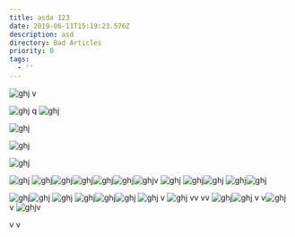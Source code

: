 ```yaml
---
title: asda 123
date: 2019-06-11T15:19:23.576Z
description: asd
directory: Bad Articles
priority: 0
tags:
  - ''
---
```

![ghj](/assets/614690.jpg "jh")
v

![ghj](/assets/614690.jpg "jh")
q
![ghj](/assets/614690.jpg "jh")

![ghj](/assets/614690.jpg "jh")

![ghj](/assets/614690.jpg "jh")

![ghj](/assets/614690.jpg "jh")

![ghj](/assets/614690.jpg "jh")
![ghj](/assets/614690.jpg "jh")![ghj](/assets/614690.jpg "jh")![ghj](/assets/614690.jpg "jh")![ghj](/assets/614690.jpg "jh")![ghj](/assets/614690.jpg "jh")![ghj](/assets/614690.jpg "jh")v
![ghj](/assets/614690.jpg "jh")
![ghj](/assets/614690.jpg "jh")![ghj](/assets/614690.jpg "jh")
![ghj](/assets/614690.jpg "jh")![ghj](/assets/614690.jpg "jh")

![ghj](/assets/614690.jpg "jh")![ghj](/assets/614690.jpg "jh")
![ghj](/assets/614690.jpg "jh")
![ghj](/assets/614690.jpg "jh")![ghj](/assets/614690.jpg "jh")![ghj](/assets/614690.jpg "jh")
![ghj](/assets/614690.jpg "jh")
v
![ghj](/assets/614690.jpg "jh")
vv
vv
![ghj](/assets/614690.jpg "jh")![ghj](/assets/614690.jpg "jh")
v
v![ghj](/assets/614690.jpg "jh")
v
![ghj](/assets/614690.jpg "jh")v

v
v
